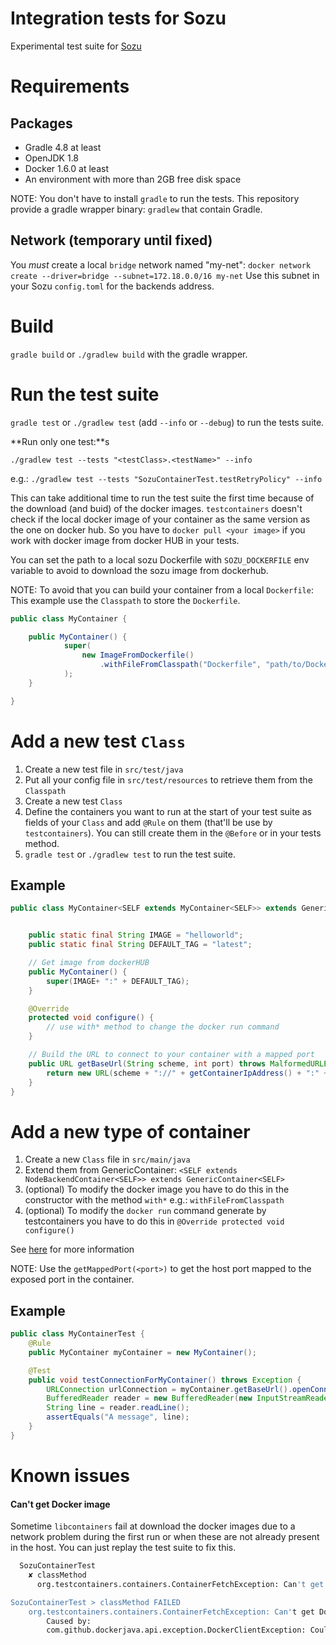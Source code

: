 # Integration tests for Sozu

Experimental test suite for [Sozu](https://github.com/sozu-proxy/sozu)

# Requirements

## Packages

- Gradle 4.8 at least
- OpenJDK 1.8
- Docker 1.6.0 at least
- An environment with more than 2GB free disk space

NOTE: You don't have to install `gradle` to run the tests. This repository provide a gradle wrapper binary: `gradlew` that contain Gradle.

## Network (temporary until fixed)

You *must* create a local `bridge` network named "my-net":
`docker network create --driver=bridge --subnet=172.18.0.0/16 my-net`
Use this subnet in your Sozu `config.toml` for the backends address.

# Build

`gradle build` or `./gradlew build` with the gradle wrapper.

# Run the test suite

`gradle test` or `./gradlew test` (add `--info` or `--debug`) to run the tests suite.

**Run only one test:**s

`./gradlew test --tests "<testClass>.<testName>" --info`

e.g.: `./gradlew test --tests "SozuContainerTest.testRetryPolicy" --info`

This can take additional time to run the test suite the first time because of the download (and buid) of the docker images.
`testcontainers` doesn't check if the local docker image of your container as the same version as the one on docker hub.
So you have to `docker pull <your image>` if you work with docker image from docker HUB in your tests.


You can set the path to a local sozu Dockerfile with `SOZU_DOCKERFILE` env variable to avoid to download the sozu image from dockerhub.


NOTE: To avoid that you can build your container from a local `Dockerfile`:
This example use the `Classpath` to store the `Dockerfile`.

```java
public class MyContainer {

    public MyContainer() {
            super(
                new ImageFromDockerfile()
                    .withFileFromClasspath("Dockerfile", "path/to/Dockerfile")
            );
    }

}
```

# Add a new test `Class`

1. Create a new test file in `src/test/java`
2. Put all your config file in `src/test/resources` to retrieve them from the `Classpath`
3. Create a new test `Class`
4. Define the containers you want to run at the start of your test suite as fields of your `Class` and add `@Rule` on them
(that'll be use by `testcontainers`). You can still create them in the `@Before` or in your tests method.
5. `gradle test` or `./gradlew test` to run the test suite.

## Example

```java
public class MyContainer<SELF extends MyContainer<SELF>> extends GenericContainer<SELF> {


    public static final String IMAGE = "helloworld";
    public static final String DEFAULT_TAG = "latest";

    // Get image from dockerHUB
    public MyContainer() {
        super(IMAGE+ ":" + DEFAULT_TAG);
    }

    @Override
    protected void configure() {
        // use with* method to change the docker run command
    }

    // Build the URL to connect to your container with a mapped port
    public URL getBaseUrl(String scheme, int port) throws MalformedURLException {
        return new URL(scheme + "://" + getContainerIpAddress() + ":" + getMappedPort(port));
    }
}
```

# Add a new type of container

1. Create a new `Class` file in `src/main/java`
2. Extend them from GenericContainer: `<SELF extends NodeBackendContainer<SELF>> extends GenericContainer<SELF>`
3. (optional) To modify the docker image you have to do this in the constructor with the method `with*` e.g.: `withFileFromClasspath`
4. (optional) To modify the `docker run` command generate by testcontainers you have to do this in `@Override protected void configure()`

See [here](https://www.testcontainers.org/usage/options.html) for more information

NOTE: Use the `getMappedPort(<port>)` to get the host port mapped to the exposed port in the container.

## Example

```java
public class MyContainerTest {
    @Rule
    public MyContainer myContainer = new MyContainer();

    @Test
    public void testConnectionForMyContainer() throws Exception {
        URLConnection urlConnection = myContainer.getBaseUrl().openConnection();
        BufferedReader reader = new BufferedReader(new InputStreamReader(urlConnection.getInputStream()));
        String line = reader.readLine();
        assertEquals("A message", line);
    }
}

```

# Known issues

#### Can't get Docker image

Sometime `libcontainers` fail at download the docker images due to a network problem during the first run or when these are not already present in the host.
You can just replay the test suite to fix this.

```bash
  SozuContainerTest
    ✘ classMethod
      org.testcontainers.containers.ContainerFetchException: Can't get Docker image: org.testcontainers.images.builder.ImageFromDockerfile@1dfc4dc1

SozuContainerTest > classMethod FAILED
    org.testcontainers.containers.ContainerFetchException: Can't get Docker image: org.testcontainers.images.builder.ImageFromDockerfile@1dfc4dc1
        Caused by:
        com.github.dockerjava.api.exception.DockerClientException: Could not build image: The command '/bin/sh -c npm install' returned a non-zero code: 1
```